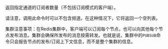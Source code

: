 返回指定通道的订阅者数量（不包括订阅模式的客户端）。

请注意，调用此命令时可以不包含频道。在这种情况下，它将返回一个空列表。

集群注意事项：在Redis集群中，客户端可以订阅每个节点，也可以向其他每个节点发布消息。集群会确保所发布的消息按需转发。也就是说，集群中的`PUBSUB`命令只会报告节点的发布/订阅上下文信息，而不是整个集群的信息。
